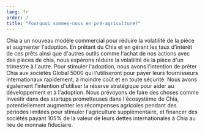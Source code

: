 ```yaml
---
lang: fr
order: 7
title: "Pourquoi sommes-nous en pré-agriculture?"
---
```


Chia a un nouveau modèle commercial pour réduire la volatilité de la pièce et augmenter l'adoption. En prêtant du Chia et en gérant les taux d'intérêt de ces prêts ainsi que d'autres outils comme l'achat de nos actions avec des pièces de chia, nous espérons réduire la volatilité de la pièce d'un trimestre à l'autre. Pour stimuler l'adoption, nous avons l'intention de prêter Chia aux sociétés Global 5000 qui l'utiliseront pour payer leurs fournisseurs internationaux rapidement, à moindre coût et en toute sécurité. Nous avons également l'intention d'utiliser la réserve stratégique pour aider au développement et à l'adoption. Nous prévoyons de faire des choses comme investir dans des startups prometteuses dans l'écosystème de Chia, potentiellement augmenter les récompenses agricoles pendant des périodes limitées pour stimuler l'agriculture supplémentaire, et financer des sociétés payant 105% de la valeur de leurs dettes internationales à Chia au lieu de monnaie fiduciaire.
